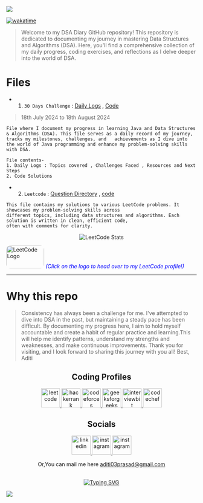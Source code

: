 <p>
 <img src="https://capsule-render.vercel.app/api?type=egg&height=150&color=0:069422,100:ecf542&text=DSA%20DIARY&fontAlign=48&fontAlignY=45&section=header&reversal=true&fontColor=033d13&fontSize=60"/>
</p>

<a href="https://wakatime.com/badge/user/1fc26c7a-896d-4495-8fa5-a34266fbb649/project/79f2a147-83a1-46b0-9345-3eb46eb81e95"><img src="https://wakatime.com/badge/user/1fc26c7a-896d-4495-8fa5-a34266fbb649/project/79f2a147-83a1-46b0-9345-3eb46eb81e95.svg" alt="wakatime"></a>

> Welcome to my DSA Diary GitHub repository! This repository is dedicated to documenting my journey in mastering Data Structures and Algorithms (DSA). Here, you'll find a comprehensive collection of my daily progress, coding exercises, and reflections as I delve deeper into the world of DSA.

# Files

- 1. `30 Days Challenge`  :   <a href="1. 30 Days Challenge/Daily Logs.md"> Daily Logs</a>  ,  <a href="1. 30 Days Challenge/code/">Code</a>
> 18th July 2024 to 18th August 2024

  
```
File where I document my progress in learning Java and Data Structures & Algorithms (DSA). This file serves as a daily record of my journey,
tracks my milestones, challenges, and   achievements as I dive into the world of Java programming and enhance my problem-solving skills with DSA.

File contents-
1. Daily Logs : Topics covered , Challenges Faced , Resources and Next Steps
2. Code Solutions
```
- 2. `Leetcode`  :   <a href="2. Leetcode/Directory.md"> Question Directory</a> , <a href="2. Leetcode/code/"> code</a>

```
This file contains my solutions to various LeetCode problems. It showcases my problem-solving skills across 
different topics, including data structures and algorithms. Each solution is written in clean, efficient code,
often with comments for clarity.

```
<div align="center">

![LeetCode Stats](https://leetcard.jacoblin.cool/aditiiprasad?theme=dark&font=Noto%20Sans%20Bamum)
</div>

[<img src="https://upload.wikimedia.org/wikipedia/commons/1/19/LeetCode_logo_black.png" width="100" height="60" alt="LeetCode Logo" style="border-radius: 10px;" target="_main">](https://leetcode.com/aditiiprasad/) <span style="color:blue"><em>(Click on the logo to head over to my LeetCode profile!)</em></span>


<hr>

# Why this repo
> Consistency has always been a challenge for me. I've attempted to dive into DSA in the past, but maintaining a
> steady pace has been difficult. By documenting my progress here, I aim to hold myself accountable and create a 
> habit of regular practice and learning.This will help me identify patterns, understand my strengths and 
> weaknesses, and make continuous improvements.
> Thank you for visiting, and I look forward to sharing this journey with you all!
> Best,
> Aditi







<div align="center">

<h2>Coding Profiles</h2>
<p>
 <a href="https://leetcode.com/u/aditiiprasad/">
  <img src="https://upload.wikimedia.org/wikipedia/commons/8/8e/LeetCode_Logo_1.png?20190719232508" alt="leetcode" height="50" >
 </a>

 <a href="https://www.hackerrank.com/profile/aditiiprasad">
  <img src="https://upload.wikimedia.org/wikipedia/commons/thumb/4/40/HackerRank_Icon-1000px.png/900px-HackerRank_Icon-1000px.png" alt="hackerrank" height="50" >
 </a>
 
 <a href="https://codeforces.com/profile/aditiiprasad">
  <img src="https://cdn.iconscout.com/icon/free/png-512/free-code-forces-3521352-2944796.png?f=webp&w=512" alt="codeforces" height="50" >
 </a>
 
 <a href="https://www.geeksforgeeks.org/user/aditiiprasad/">
  <img src="https://repository-images.githubusercontent.com/389729275/371ba38b-8a03-4bff-916c-c3fa5396ceda" alt="geeksforgeeks" height="50" >
 </a>
 
 <a href="https://www.interviewbit.com/profile/9adcfy_g8p/">
  <img src="https://images.crunchbase.com/image/upload/c_pad,h_170,w_170,f_auto,b_white,q_auto:eco,dpr_2/v1436904172/ogamz6kykgz4kdz25ztl.png" alt="interviewbit" height="50" >
 </a>

 <a href="https://www.codechef.com/users/aditiiprasad">
  <img src="https://images.crunchbase.com/image/upload/c_pad,h_170,w_170,f_auto,b_white,q_auto:eco,dpr_2/zruiknbedz8yqafxbazb" alt="codechef" height="50" >
 </a>
 </p>

<h2>Socials</h2>
<p>
<a href="https://www.linkedin.com/in/aditiiprasad/">
  <img src="https://yt3.googleusercontent.com/9XmuxL_LL7CxAOOlbBgTnJIo2uHpoLKHhWzlPt7O49ULQmvBSJlxk1RpX3pJ8jkRBkD6p9BIRg=s160-c-k-c0x00ffffff-no-rj" alt="linkedin" height="50">
</a>
<a href="https://www.instagram.com/aditiiprasad/">
  <img src="https://pbs.twimg.com/profile_images/1305901852190482434/nVjrSoGe_400x400.jpg" alt="instagram" height="50">
</a>
<a href="https://twitter.com/Aditiiprasad">
  <img src="https://freepnglogo.com/images/all_img/1691832460x-twitter-logo-png.png" alt="instagram" height="50">
</a>

 
</p>



<p align="center">
<a>Or,You can mail me here <a href="mailto:aditi03prasad@gmail.com">aditi03prasad@gmail.com</a>
</p>


<br>
<a href="https://git.io/typing-svg"><img src="https://readme-typing-svg.demolab.com?font=Libre+Baskerville&size=25&pause=1000&color=069422&random=false&width=435&lines=Thank+you+for+visiting+this+repo" alt="Typing SVG" /></a>
</div>
</div>



  
  

<p>
 <img src="https://capsule-render.vercel.app/api?type=egg&height=150&color=0:069422,100:ecf542&fontAlign=48&fontAlignY=45&section=footer&reversal=true&fontColor=033d13&stroke=0a6b06&strokeWidth=2&descAlignY=75&descAlign=49&fontSize=60"/>
</p>
